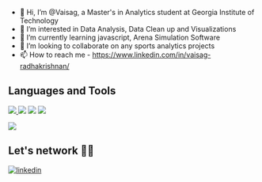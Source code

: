 - 👋 Hi, I’m @Vaisag, a Master's in Analytics student at Georgia Institute of Technology
- 👀 I’m interested in Data Analysis, Data Clean up and Visualizations
- 🌱 I’m currently learning javascript, Arena Simulation Software
- 💞️ I’m looking to collaborate on any sports analytics projects
- 📫 How to reach me - https://www.linkedin.com/in/vaisag-radhakrishnan/

<!---
Vaisag/Vaisag is a ✨ special ✨ repository because its `README.md` (this file) appears on your GitHub profile.
You can click the Preview link to take a look at your changes.
--->

## Languages and Tools

<a href="https://www.python.org/" target="_blank"> <img src="https://img.shields.io/badge/Python-FFD43B?style=for-the-badge&logo=python&logoColor=blue"/> </a> 
<a href="https://www.rstudio.com/" target="_blank"> <img src="https://img.shields.io/badge/RStudio-75AADB?style=for-the-badge&logo=RStudio&logoColor=white"/></a> 
<a href="https://www.microsoft.com/en-us/sql-server/sql-server-2019" target="_blank"> <img src="https://img.shields.io/badge/Microsoft%20SQL%20Server-CC2927?style=for-the-badge&logo=microsoft%20sql%20server&logoColor=white/"></a> 
<a href="https://numpy.org/" target="_blank"> <img src="https://img.shields.io/badge/Numpy-777BB4?style=for-the-badge&logo=numpy&logoColor=white"/> </a> 

<a href="https://pandas.pydata.org/" target="_blank"> <img src="https://img.shields.io/badge/Pandas-2C2D72?style=for-the-badge&logo=pandas&logoColor=white"/> </a> 

## Let's network 🫶🏽

<a href="https://www.linkedin.com/in/vaisag-radhakrishnan/" target="_blank">
<img src=https://img.shields.io/badge/linkedin-%231E77B5.svg?&style=for-the-badge&logo=linkedin&logoColor=white alt=linkedin style="margin-bottom: 5px;" />
</a>

